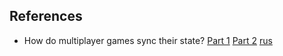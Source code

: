 ## References

- How do multiplayer games sync their state?
[Part 1](https://www.cakesolutions.net/teamblogs/how-does-multiplayer-game-sync-their-state-part-1)
[Part 2](https://www.cakesolutions.net/teamblogs/how-does-multiplayer-game-sync-their-state-part-2)
[rus](https://habr.com/post/328702/)

